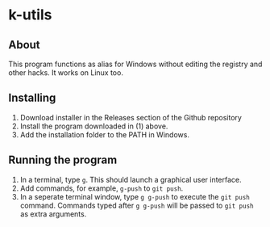 # k-utils



## About

This program functions as alias for Windows without editing the registry and other hacks. It works on Linux too.

## Installing

1. Download installer in the Releases section of the Github repository </br>
2. Install the program downloaded in (1) above.</br>
3. Add the installation folder to the PATH in Windows.</br>

## Running the program
1. In a terminal, type `g`. This should launch a graphical user interface.</br>
2. Add commands, for example, `g-push` to `git push`.</br>
3. In a seperate terminal window, type `g g-push` to execute the `git push` command. Commands typed after `g g-push` will be passed to `git push` as extra arguments.

